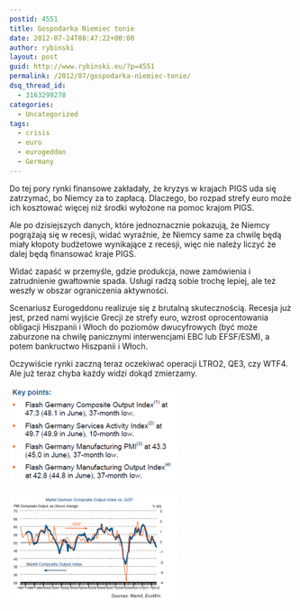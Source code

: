 ```yaml
---
postid: 4551
title: Gospodarka Niemiec tonie
date: 2012-07-24T08:47:22+00:00
author: rybinski
layout: post
guid: http://www.rybinski.eu/?p=4551
permalink: /2012/07/gospodarka-niemiec-tonie/
dsq_thread_id:
  - 3163299278
categories:
  - Uncategorized
tags:
  - crisis
  - euro
  - eurogeddon
  - Germany
---
```

Do tej pory rynki finansowe zakładały, że kryzys w krajach PIGS uda się zatrzymać, bo Niemcy za to zapłacą. Dlaczego, bo rozpad strefy euro może ich kosztować więcej niż środki wyłożone na pomoc krajom PIGS.
  
Ale po dzisiejszych danych, które jednoznacznie pokazują, że Niemcy pogrążają się w recesji, widać wyraźnie, że Niemcy same za chwilę będą miały kłopoty budżetowe wynikające z recesji, więc nie należy liczyć że dalej będą finansować kraje PIGS.
  
Widać zapaść w przemyśle, gdzie produkcja, nowe zamówienia i zatrudnienie gwałtownie spada. Usługi radzą sobie trochę lepiej, ale też weszły w obszar ograniczenia aktywności.
  
Scenariusz Eurogeddonu realizuje się z brutalną skutecznością. Recesja już jest, przed nami wyjście Grecji ze strefy euro, wzrost oprocentowania obligacji Hiszpanii i Włoch do poziomów dwucyfrowych (być może zaburzone na chwilę panicznymi interwencjami EBC lub EFSF/ESM), a potem bankructwo Hiszpanii i Włoch.

Oczywiście rynki zaczną teraz oczekiwać operacji LTRO2, QE3, czy WTF4. Ale już teraz chyba każdy widzi dokąd zmierzamy.

[<img class="aligncenter size-medium wp-image-4552" title="Germany_PMI_text_July_2012" src="/uploads/2012/07/Germany_PMI_text_July_2012-300x173.png" alt="" width="300" height="173" />](/uploads/2012/07/Germany_PMI_text_July_2012.png)

[<img class="aligncenter size-medium wp-image-4553" title="Germany_PMI_July_2012" src="/uploads/2012/07/Germany_PMI_July_2012-300x197.png" alt="" width="300" height="197" />](/uploads/2012/07/Germany_PMI_July_2012.png)
